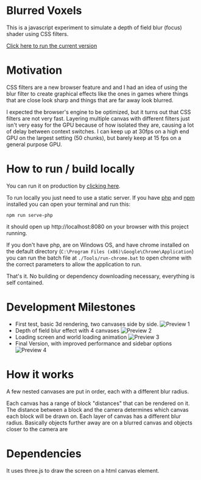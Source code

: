 # Blurred Voxels

This is a javascript experiment to simulate a depth of field blur (focus) shader using CSS filters.

[Click here to run the current version](https://grossato.com.br/static/Blurred-Voxels/)

# Motivation

CSS filters are a new browser feature and and I had an idea of using the blur filter to create graphical effects like the ones in games where things that are close look sharp and things that are far away look blurred.


I expected the browser's engine to be optimized, but it turns out that CSS filters are not very fast. Layering multiple canvas with different filters just isn't very easy for the GPU because of how isolated they are, causing a lot of delay between context switches. I can keep up at 30fps on a high end GPU on the largest setting (50 chunks), but barely keep at 15 fps on a general purpose GPU.

# How to run / build locally

You can run it on production by [clicking here](https://grossato.com.br/static/Blurred-Voxels/).

To run locally you just need to use a static server. If you have [php](https://www.php.net) and [npm](https://nodejs.org/en/) installed you can open your terminal and run this:

```
npm run serve-php
```

it should open up http://localhost:8080 on your browser with this project running.

If you don't have php, are on Windows OS, and have chrome installed on the default directory (`C:\Program Files (x86)\Google\Chrome\Application`) you can run the batch file at `./Tools/run-chrome.bat` to open chrome with the correct parameters to allow the application to run. 

That's it. No building or dependency downloading necessary, everything is self contained.

# Development Milestones

 - First test, basic 3d rendering, two canvases side by side.
![Preview 1](https://github.com/GuilhermeRossato/Blurred-Voxels/blob/master/Images/preview1.gif?raw=true)
 - Depth of field blur effect with 4 canvases
![Preview 2](https://github.com/GuilhermeRossato/Blurred-Voxels/blob/master/Images/preview2.gif?raw=true)
 - Loading screen and world loading animation
![Preview 3](https://github.com/GuilhermeRossato/Blurred-Voxels/blob/master/Images/preview3.gif?raw=true)
 - Final Version, with improved performance and sidebar options
![Preview 4](https://github.com/GuilhermeRossato/Blurred-Voxels/blob/master/Images/preview4.png?raw=true)

# How it works

A few nested canvases are put in order, each with a different blur radius.

Each canvas has a range of block "distances" that can be rendered on it. The distance between a block and the camera determines which canvas each block will be drawn on. Each layer of canvas has a different blur radius. Basically objects further away are on a blurred canvas and objects closer to the camera are 

# Dependencies

It uses three.js to draw the screen on a html canvas element.